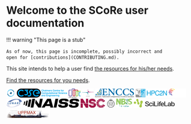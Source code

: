 # Welcome to the SCoRe user documentation

!!! warning "This page is a stub"

    As of now, this page is incomplete, possibly incorrect and
    open for [contributions](CONTRIBUTING.md).

This site intends to help a user find
[the resources for his/her needs](resources.md).

[Find the resources for you needs](resources.md).

![AIDA Data Hub logo](logo/aida_logo_24_x_24.png)
![C3SE logo](logo/c3se_logo_134_x_24.png)
![Code Refinery logo](logo/coderefinery_logo_32_x_24.png)
![CSC logo](logo/csc_logo_31_x_24.png)
![ENCCS logo](logo/enccs_logo_103_x_24.png)
![HPC2N logo](logo/hpc2n_logo_84_x_24.png)
![InfraViz logo](logo/infraviz_logo_47_x_24.png)
![LUNARC logo](logo/lunarc_logo_42_x_24.png)
![NAISS logo](logo/naiss_logo_148_x_24.png)
![NSC logo](logo/nsc_logo_66_x_24.png)
![PDC logo](logo/pdc_logo_21_x_24.png)
![SCoRe logo](logo/score_logo_42_x_24.png)
![SciLifeLab logo](logo/sll_logo_110_x_24.png)
![UPPMAX logo](logo/uppmax_logo_116_x_24.png)
